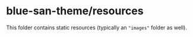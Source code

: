 # blue-san-theme/resources

This folder contains static resources (typically an `"images"` folder as well).
